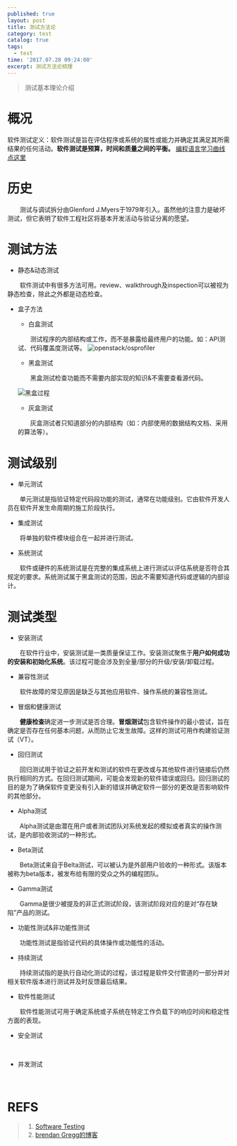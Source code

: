 ```yaml
---
published: true
layout: post
title: 测试方法论
category: test
catalog: true
tags:
  - test
time: '2017.07.28 09:24:00'
excerpt: 测试方法论梳理
---
```

>测试基本理论介绍

<!--more-->

# 概况
软件测试定义：软件测试是旨在评估程序或系统的属性或能力并确定其满足其所需结果的任何活动。**软件测试是预算，时间和质量之间的平衡。**
[编程语言学习曲线点这里](https://github.com/Dobiasd/articles/blob/master/programming_language_learning_curves.md)

# 历史
&emsp;&emsp;测试与调试拆分由Glenford J.Myers于1979年引入。虽然他的注意力是破坏测试，但它表明了软件工程社区将基本开发活动与验证分离的愿望。

# 测试方法
- 静态&动态测试

&emsp;&emsp;软件测试中有很多方法可用。review、walkthrough及inspection可以被视为静态检查，除此之外都是动态检查。

- 盒子方法
  - 白盒测试
  
  &emsp;&emsp;测试程序的内部结构或工作，而不是暴露给最终用户的功能。如：API测试、代码覆盖度测试等。
  ![openstack/osprofiler]({{site.baseurl}}/img/osprofiler.jpg)
  - 黑盒测试
  
  &emsp;&emsp;黑盒测试检查功能而不需要内部实现的知识&不需要查看源代码。
  
  ![黑盒过程]({{site.baseurl}}/img/Blackbox.svg)
  
  - 灰盒测试
  
  &emsp;&emsp;灰盒测试者只知道部分的内部结构（如：内部使用的数据结构文档、采用的算法等）。

# 测试级别
- 单元测试

&emsp;&emsp;单元测试是指验证特定代码段功能的测试，通常在功能级别。它由软件开发人员在软件开发生命周期的施工阶段执行。
- 集成测试

&emsp;&emsp;将单独的软件模块组合在一起并进行测试。
- 系统测试

&emsp;&emsp;软件或硬件的系统测试是在完整的集成系统上进行测试以评估系统是否符合其规定的要求。系统测试属于黑盒测试的范围，因此不需要知道代码或逻辑的内部设计。

# 测试类型
- 安装测试

&emsp;&emsp;在软件行业中，安装测试是一类质量保证工作。安装测试聚焦于**用户如何成功的安装和初始化系统**。该过程可能会涉及到全量/部分的升级/安装/卸载过程。
- 兼容性测试

&emsp;&emsp;软件故障的常见原因是缺乏与其他应用软件、操作系统的兼容性测试。
- 冒烟和健康测试

&emsp;&emsp;**健康检查**确定进一步测试是否合理。**冒烟测试**包含软件操作的最小尝试，旨在确定是否存在任何基本问题，从而防止它发生故障。这样的测试可用作构建验证测试（VT）。
- 回归测试

&emsp;&emsp;回归测试用于验证之前开发和测试的软件在更改或与其他软件进行链接后仍然执行相同的方式。在回归测试期间，可能会发现新的软件错误或回归。回归测试的目的是为了确保软件变更没有引入新的错误并确定软件一部分的更改是否影响软件的其他部分。

- Alpha测试

&emsp;&emsp;Alpha测试是由潜在用户或者测试团队对系统发起的模拟或者真实的操作测试，是内部验收测试的一种形式。
- Beta测试

&emsp;&emsp;Beta测试来自于Belta测试，可以被认为是外部用户验收的一种形式。该版本被称为beta版本，被发布给有限的受众之外的编程团队。
- Gamma测试

&emsp;&emsp;Gamma是很少被提及的非正式测试阶段，该测试阶段对应的是对“存在缺陷”产品的测试。
- 功能性测试&非功能性测试

&emsp;&emsp;功能性测试是指验证代码的具体操作或功能性的活动。
- 持续测试

&emsp;&emsp;持续测试指的是执行自动化测试的过程，该过程是软件交付管道的一部分并对相关软件版本进行测试并及时反馈最后结果。
- 软件性能测试

&emsp;&emsp;软件性能测试可用于确定系统或子系统在特定工作负载下的响应时间和稳定性方面的表现。
- 安全测试

&emsp;&emsp;
- 并发测试

&emsp;&emsp;

# REFS
>1. [Software Testing](https://users.ece.cmu.edu/~koopman/des_s99/sw_testing/#introduction)
>2. [brendan Gregg的博客](http://www.brendangregg.com/blog/index.html)
